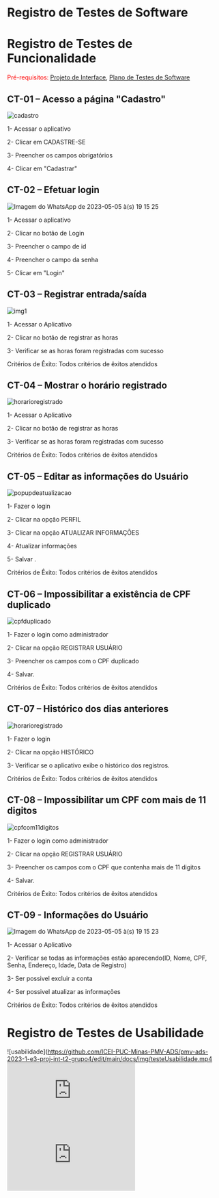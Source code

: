 # Registro de Testes de Software

# Registro de Testes de Funcionalidade

<span style="color:red">Pré-requisitos: <a href="3-Projeto de Interface.md"> Projeto de Interface</a></span>, <a href="8-Plano de Testes de Software.md"> Plano de Testes de Software</a>

## CT-01 – Acesso a página "Cadastro"


![cadastro](https://user-images.githubusercontent.com/85715072/236695568-356e20d4-f400-4034-bc0c-48fb83be5b7d.jpg)

1- Acessar o aplicativo

2- Clicar em CADASTRE-SE

3- Preencher os campos obrigatórios

4- Clicar em "Cadastrar"


## CT-02 – Efetuar login


![Imagem do WhatsApp de 2023-05-05 à(s) 19 15 25](https://user-images.githubusercontent.com/85715072/236695580-dc0acbc5-02c0-44f8-94ae-f0b7a0c3c3a2.jpg)

1- Acessar o aplicativo

2- Clicar no botão de Login

3- Preencher o campo de id

4- Preencher o campo da senha

5- Clicar em "Login"


## CT-03 – Registrar entrada/saída



![img1](https://github.com/ICEI-PUC-Minas-PMV-ADS/pmv-ads-2023-1-e3-proj-int-t2-grupo4/assets/103431710/01d7e306-e915-4471-b959-47cede34e482)

1- Acessar o Aplicativo

2- Clicar no botão de registrar as horas

3- Verificar se as horas foram registradas com sucesso

Critérios de Êxito: Todos critérios de êxitos atendidos


## CT-04 – Mostrar o horário registrado


![horarioregistrado](https://github.com/ICEI-PUC-Minas-PMV-ADS/pmv-ads-2023-1-e3-proj-int-t2-grupo4/assets/85715072/6740d569-5244-455a-8a17-98a57220d5c2)

1- Acessar o Aplicativo

2- Clicar no botão de registrar as horas

3- Verificar se as horas foram registradas com sucesso 

Critérios de Êxito: Todos critérios de êxitos atendidos


## CT-05 – Editar as informações do Usuário


![popupdeatualizacao](https://github.com/ICEI-PUC-Minas-PMV-ADS/pmv-ads-2023-1-e3-proj-int-t2-grupo4/assets/85715072/b09929f7-d976-40f9-8228-2ed340d7459c)

1- Fazer o login

2- Clicar na opção PERFIL

3- Clicar na opção ATUALIZAR INFORMAÇÕES

4- Atualizar informações

5- Salvar .

Critérios de Êxito: Todos critérios de êxitos atendidos


## CT-06 – Impossibilitar a existência de CPF duplicado


![cpfduplicado](https://github.com/ICEI-PUC-Minas-PMV-ADS/pmv-ads-2023-1-e3-proj-int-t2-grupo4/assets/85715072/b37bdbf0-66e5-48d1-a621-673056e8f562)

1- Fazer o login como administrador

2- Clicar na opção REGISTRAR USUÁRIO

3- Preencher os campos com o CPF duplicado

4- Salvar.

Critérios de Êxito: Todos critérios de êxitos atendidos


## CT-07 – Histórico dos dias anteriores


![horarioregistrado](https://github.com/ICEI-PUC-Minas-PMV-ADS/pmv-ads-2023-1-e3-proj-int-t2-grupo4/assets/85715072/b81e1695-76f7-4321-8e62-c60b5801d79f)

1- Fazer o login

2- Clicar na opção HISTÓRICO

3- Verificar se o aplicativo exibe o histórico dos registros.

Critérios de Êxito: Todos critérios de êxitos atendidos


## CT-08 – Impossibilitar um CPF com mais de 11 digitos


![cpfcom11digitos](https://github.com/ICEI-PUC-Minas-PMV-ADS/pmv-ads-2023-1-e3-proj-int-t2-grupo4/assets/85715072/c987402c-ada2-4595-a36d-26f10d22eea7)

1- Fazer o login como administrador

2- Clicar na opção REGISTRAR USUÁRIO

3- Preencher os campos com o CPF que contenha mais de 11 digitos

4- Salvar.

Critérios de Êxito: Todos critérios de êxitos atendidos


## CT-09 - Informações do Usuário 


![Imagem do WhatsApp de 2023-05-05 à(s) 19 15 23](https://user-images.githubusercontent.com/103431710/236580434-23b970f0-4916-4a34-a741-46db89c856c1.jpg)

1- Acessar o Aplicativo 

2- Verificar se todas as informações estão aparecendo(ID, Nome, CPF, Senha, Endereço, Idade, Data de Registro)

3- Ser possivel excluir a conta 

4- Ser possivel atualizar as informações 

Critérios de Êxito: Todos critérios de êxitos atendidos

# Registro de Testes de Usabilidade
![usabilidade](https://github.com/ICEI-PUC-Minas-PMV-ADS/pmv-ads-2023-1-e3-proj-int-t2-grupo4/edit/main/docs/img/testeUsabilidade.mp4
![usabilidadeparte1](https://github.com/ICEI-PUC-Minas-PMV-ADS/pmv-ads-2023-1-e3-proj-int-t2-grupo4/edit/main/docs/img/Usabilidade.part1.rar)
![usabilidadeparte2](https://github.com/ICEI-PUC-Minas-PMV-ADS/pmv-ads-2023-1-e3-proj-int-t2-grupo4/edit/main/docs/img/Usabilidade.part2.rar)

